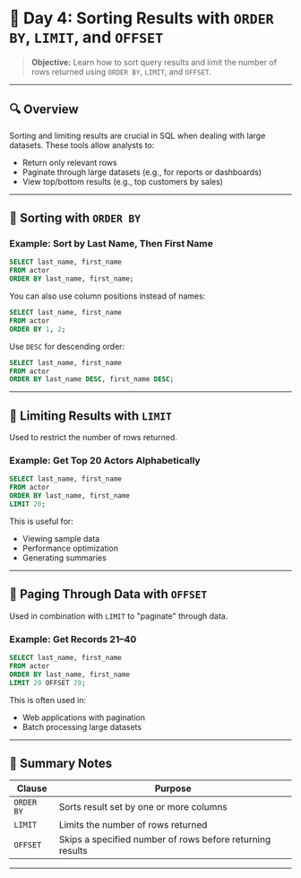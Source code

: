 # 📝 Day 4: Sorting Results with `ORDER BY`, `LIMIT`, and `OFFSET`

> **Objective:** Learn how to sort query results and limit the number of rows returned using `ORDER BY`, `LIMIT`, and `OFFSET`.

---

## 🔍 Overview

Sorting and limiting results are crucial in SQL when dealing with large datasets. These tools allow analysts to:
- Return only relevant rows
- Paginate through large datasets (e.g., for reports or dashboards)
- View top/bottom results (e.g., top customers by sales)

---

## 🧩 Sorting with `ORDER BY`

### Example: Sort by Last Name, Then First Name
```sql
SELECT last_name, first_name
FROM actor
ORDER BY last_name, first_name;
```

You can also use column positions instead of names:
```sql
SELECT last_name, first_name
FROM actor
ORDER BY 1, 2;
```

Use `DESC` for descending order:
```sql
SELECT last_name, first_name
FROM actor
ORDER BY last_name DESC, first_name DESC;
```

---

## 📄 Limiting Results with `LIMIT`

Used to restrict the number of rows returned.

### Example: Get Top 20 Actors Alphabetically
```sql
SELECT last_name, first_name
FROM actor
ORDER BY last_name, first_name
LIMIT 20;
```

This is useful for:
- Viewing sample data
- Performance optimization
- Generating summaries

---

## 📁 Paging Through Data with `OFFSET`

Used in combination with `LIMIT` to "paginate" through data.

### Example: Get Records 21–40
```sql
SELECT last_name, first_name
FROM actor
ORDER BY last_name, first_name
LIMIT 20 OFFSET 20;
```

This is often used in:
- Web applications with pagination
- Batch processing large datasets

---

## 🧠 Summary Notes

| Clause | Purpose |
|--------|---------|
| `ORDER BY` | Sorts result set by one or more columns |
| `LIMIT` | Limits the number of rows returned |
| `OFFSET` | Skips a specified number of rows before returning results |

---
